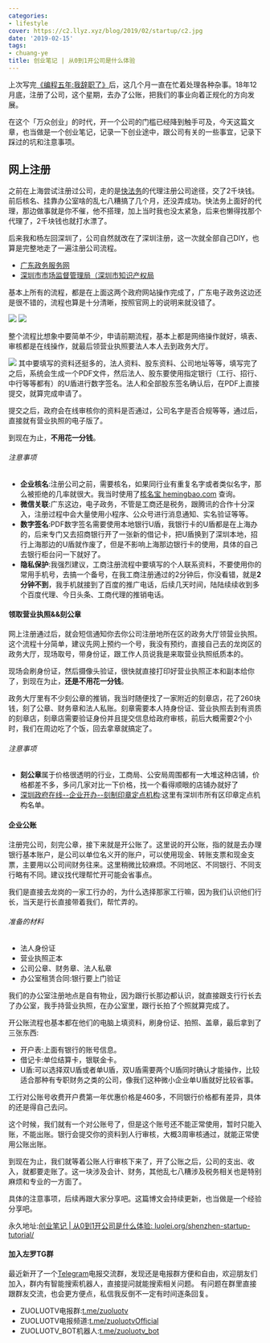```yaml
---
categories:
- lifestyle
cover: https://c2.llyz.xyz/blog/2019/02/startup/c2.jpg
date: '2019-02-15'
tags:
- chuang-ye
title: 创业笔记 | 从0到1开公司是什么体验
---
```


上次写完[《编程五年:我辞职了》](https://luolei.org/new-journey/)后，这几个月一直在忙着处理各种杂事。18年12月底，注册了公司，这个星期，去办了公账，把我们的事业向着正规化的方向发展。

在这个「万众创业」的时代，开一个公司的门槛已经降到触手可及，今天这篇文章，也当做是一个创业笔记，记录一下创业途中，跟公司有关的一些事宜，记录下踩过的坑和注意事项。

## 网上注册

之前在上海尝试注册过公司，走的是[快法务](https://www.kuaifawu.com/)的代理注册公司途径，交了2千块钱。前后核名、挂靠办公室啥的乱七八糟搞了几个月，还没弄成功。快法务上面好的代理，那边做事就是你不催，他不搭理，加上当时我也没太紧急，后来也懒得找那个代理了，2千块钱也就打水漂了。

后来我和杨左回深圳了，公司自然就改在了深圳注册，这一次就全部自己DIY，也算是完整地走了一遍注册公司流程。

- [广东政务服务网](https://www.gdzwfw.gov.cn/)
- [深圳市市场监督管理局（深圳市知识产权局](https://app03.szmqs.gov.cn/psout/jsp/gcloud/pubservice/network/login.jsp)

基本上所有的流程，都是在上面这两个政府网站操作完成了，广东电子政务这边还是很不错的，流程也算是十分清晰，按照官网上的说明来就没错了。

![](https://c2.llyz.xyz/blog/2019/02/startup/c1.jpg) ![](https://c2.llyz.xyz/blog/2019/02/startup/c2.jpg)

整个流程比想象中要简单不少，申请前期流程，基本上都是网络操作就好，填表、审核都是在线操作，就最后领营业执照要法人本人去到政务大厅。

![](https://c2.llyz.xyz/blog/2019/02/startup/c3.jpg) 其中要填写的资料还挺多的，法人资料、股东资料、公司地址等等，填写完了之后，系统会生成一个PDF文件，然后法人、股东要使用指定银行（工行、招行、中行等等都有）的U盾进行数字签名。法人和全部股东签名确认后，在PDF上直接提交，就算完成申请了。

提交之后，政府会在线审核你的资料是否通过，公司名字是否合规等等，通过后，直接就有营业执照的电子版了。

到现在为止，**不用花一分钱**。

###### 注意事项

- **企业核名**:注册公司之前，需要核名，如果同行业有重复名字或者类似名字，那么被拒绝的几率就很大。我当时使用了[核名宝 hemingbao.com](https://www.hemingbao.com/detail.html) 查询。
- **微信关联**:广东这边，电子政务，不管是工商还是税务，跟腾讯的合作十分深入，注册过程中会大量使用小程序、公众号进行消息通知、实名验证等等。
- **数字签名**:PDF数字签名需要使用本地银行U盾，我银行卡的U盾都是在上海办的，后来专门又去招商银行开了一张新的借记卡，把U盾换到了深圳本地，招行上海那边的U盾就作废了，但是不影响上海那边银行卡的使用，具体的自己去银行柜台问一下就好了。
- **隐私保护**:我强烈建议，工商注册流程中要填写的个人联系资料，不要使用你的常用手机号，去搞一个备号，在我工商注册通过的2分钟后，你没看错，就是**2分钟不到**，我手机就接到了百度的推广电话，后续几天时间，陆陆续续收到多个百度代理、今日头条、工商代理的推销电话。

#### 领取营业执照&&刻公章

网上注册通过后，就会短信通知你去你公司注册地所在区的政务大厅领营业执照。这个流程十分简单，建议先网上预约一个号，我没有预约，直接自己去的龙岗区的政务大厅，现场取号，带身份证，跟工作人员说我是来取营业执照纸质本的。

现场会刷身份证，然后摄像头验证，很快就直接打印好营业执照正本和副本给你了，到现在为止，**还是不用花一分钱**。

政务大厅里有不少刻公章的推销，我当时随便找了一家附近的刻章店，花了260块钱，刻了公章、财务章和法人私账。刻章需要本人持身份证、营业执照去到有资质的刻章店，刻章店需要验证身份并且提交信息给政府审核，前后大概需要2个小时，我们在周边吃了个饭，回去拿章就搞定了。

###### 注意事项

- **刻公章**属于价格很透明的行业，工商局、公安局周围都有一大堆这种店铺，价格都差不多，多问几家对比一下价格，找一个看得顺眼的店铺办就好了
- [深圳政府在线--企业开办--刻制印章定点机构](https://www.sz.gov.cn/qykbfwzt/kzyzsp/ddjg/):这里有深圳市所有区印章定点机构名单。

#### 企业公账

注册完公司，刻完公章，接下来就是开公账了。这里说的开公账，指的就是去办理银行基本账户，是公司以单位名义开的账户，可以使用现金、转账支票和现金支票，主要用以公司间财务往来。这里稍微比较麻烦。不同地区、不同银行、不同支行略有不同。建议找代理帮忙开可能会省事点。

我们是直接去龙岗的一家工行办的，为什么选择那家工行嘛，因为我们认识他们行长，当天是行长直接带着我们，帮忙弄的。

###### 准备的材料

- 法人身份证
- 营业执照正本
- 公司公章、财务章、法人私章
- 办公室租赁合同:银行要上门验证

我们的办公室注册地点是自有物业，因为跟行长那边都认识，就直接跟支行行长去了办公室，我手持营业执照，在办公室里，跟行长拍了个照就算完成了。

开公账流程也基本都在他们的电脑上填资料，刷身份证、拍照、盖章，最后拿到了三张东西:

- 开户表:上面有银行的账号信息。
- 借记卡:单位结算卡，银联金卡。
- U盾:可以选择双U盾或者单U盾，双U盾需要两个U盾同时确认才能操作，比较适合那种有专职财务之类的公司，像我们这种微小企业单U盾就好比较省事。

工行对公账号收费开户费第一年优惠价格是460多，不同银行价格都有差异，具体的还是得自己去问。

这个时候，我们就有一个对公账号了，但是这个账号还不能正常使用，暂时只能入账，不能出账。银行会提交你的资料到人行审核，大概3周审核通过，就能正常使用公账出账。

到现在为止，我们就等着公账人行审核下来了，开了公账之后，公司的支出、收入，就都要走账了。这一块涉及会计、财务，其他乱七八糟涉及税务相关也是特别麻烦和专业的一方面了。

具体的注意事项，后续再跟大家分享吧。这篇博文会持续更新，也当做是一个经验分享吧。

永久地址:[创业笔记 | 从0到1开公司是什么体验: luolei.org/shenzhen-startup-tutorial/](https://luolei.org/shenzhen-startup-tutorial/)

#### 加入左罗TG群

最近新开了一个[Telegram](https://telegram.org)电报交流群，发现还是电报群方便和自由，欢迎朋友们加入，群内有智能搜索机器人，直接提问就能搜索相关问题。 有问题在群里直接跟群友交流，也会更方便点，私信我反倒不一定有时间逐条回复。

- ZUOLUOTV电报群:[t.me/zuoluotv](https://t.me/zuoluotv)
- ZUOLUOTV电报频道:[t.me/zuoluotvOfficial](https://t.me/zuoluotvofficial)
- ZUOLUOTV\_BOT机器人:[t.me/zuoluotv\_bot](https://t.me/zuoluotv_bot)

